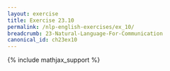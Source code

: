 ```yaml
---
layout: exercise
title: Exercise 23.10
permalink: /nlp-english-exercises/ex_10/
breadcrumb: 23-Natural-Language-For-Communication
canonical_id: ch23ex10
---
```


{% include mathjax_support %}
